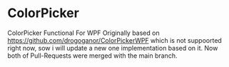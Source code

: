 # ColorPicker
ColorPicker Functional For WPF
Originally based on https://github.com/drogoganor/ColorPickerWPF which is not suppoorted right now, sow i will update a new one implementation based on it.
Now both of Pull-Requests were merged with the main branch.
